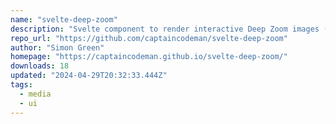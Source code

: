 ```yaml
---
name: "svelte-deep-zoom"
description: "Svelte component to render interactive Deep Zoom images (tiled image pyramids). Similar to [Open SeaDragon](https://openseadragon.github.io/) (fewer features, but smaller size). Supports [foveation](https://en.wikipedia.org/wiki/Foveated_imaging) to prioritize tiles closest to focus point when zooming."
repo_url: "https://github.com/captaincodeman/svelte-deep-zoom"
author: "Simon Green"
homepage: "https://captaincodeman.github.io/svelte-deep-zoom/"
downloads: 18
updated: "2024-04-29T20:32:33.444Z"
tags: 
  - media
  - ui
---
```

